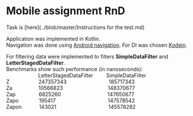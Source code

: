 # Mobile assignment RnD

Task is [here](../blob/master/Instructions for the test.md)

Application was implemented in Kotlin.  
Navigation was done using [Android navigation](https://developer.android.com/guide/navigation). 
For DI was chosen [Kodein](https://kodein.org/Kodein-DI/).  

For filtering data were implemented to filters **SimpleDataFilter** and **LetterStagedDataFilter**.    
Benchmarks show such performance (in nanoseconds):  
                      LetterStagedDataFilter         SimpleDataFilter  
Z                    247357343                             185717343  
Za                  10566823                               148370677  
Zap                6825260                                147650677  
Zapo              195417                                    147578542  
Zapon            143021                                    145578282  
